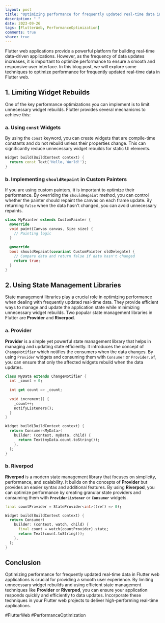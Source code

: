 ```yaml
---
layout: post
title: "Optimizing performance for frequently updated real-time data in Flutter web"
description: " "
date: 2023-09-26
tags: [FlutterWeb, PerformanceOptimization]
comments: true
share: true
---
```


Flutter web applications provide a powerful platform for building real-time data-driven applications. However, as the frequency of data updates increases, it is important to optimize performance to ensure a smooth and responsive user interface. In this blog post, we will explore some techniques to optimize performance for frequently updated real-time data in Flutter web.

## 1. Limiting Widget Rebuilds

One of the key performance optimizations you can implement is to limit unnecessary widget rebuilds. Flutter provides several mechanisms to achieve this:

### a. Using `const` Widgets

By using the `const` keyword, you can create widgets that are compile-time constants and do not rebuild unless their properties change. This can significantly reduce unnecessary widget rebuilds for static UI elements.

```dart
Widget build(BuildContext context) {
  return const Text('Hello, World!');
}
```

### b. Implementing `shouldRepaint` in Custom Painters

If you are using custom painters, it is important to optimize their performance. By overriding the `shouldRepaint` method, you can control whether the painter should repaint the canvas on each frame update. By returning `false` when the data hasn't changed, you can avoid unnecessary repaints.

```dart
class MyPainter extends CustomPainter {
  @override
  void paint(Canvas canvas, Size size) {
    // Painting logic
  }
  
  @override
  bool shouldRepaint(covariant CustomPainter oldDelegate) {
    // Compare data and return false if data hasn't changed
    return true;
  }
}
```

## 2. Using State Management Libraries

State management libraries play a crucial role in optimizing performance when dealing with frequently updated real-time data. They provide efficient ways to manage and update the application state while minimizing unnecessary widget rebuilds. Two popular state management libraries in Flutter are **Provider** and **Riverpod**.

### a. Provider

**Provider** is a simple yet powerful state management library that helps in managing and updating state efficiently. It introduces the concept of `ChangeNotifier` which notifies the consumers when the data changes. By using `Provider` widgets and consuming them with `Consumer` or `Provider.of`, you can ensure that only the affected widgets rebuild when the data updates.

```dart
class MyData extends ChangeNotifier {
  int _count = 0;
  
  int get count => _count;
  
  void increment() {
    _count++;
    notifyListeners();
  }
}

Widget build(BuildContext context) {
  return Consumer<MyData>(
    builder: (context, myData, child) {
      return Text(myData.count.toString());
    },
  );
}
```

### b. Riverpod

**Riverpod** is a modern state management library that focuses on simplicity, performance, and scalability. It builds on the concepts of **Provider** but provides an easier syntax and additional features. By using **Riverpod**, you can optimize performance by creating granular state providers and consuming them with **`ProviderListener`** or **`Consumer`** widgets.

```dart
final countProvider = StateProvider<int>((ref) => 0);

Widget build(BuildContext context) {
  return Consumer(
    builder: (context, watch, child) {
      final count = watch(countProvider).state;
      return Text(count.toString());
    },
  );
}
```

## Conclusion

Optimizing performance for frequently updated real-time data in Flutter web applications is crucial for providing a smooth user experience. By limiting unnecessary widget rebuilds and using efficient state management techniques like **Provider** or **Riverpod**, you can ensure your application responds quickly and efficiently to data updates. Incorporate these techniques in your Flutter web projects to deliver high-performing real-time applications. 

\#FlutterWeb \#PerformanceOptimization